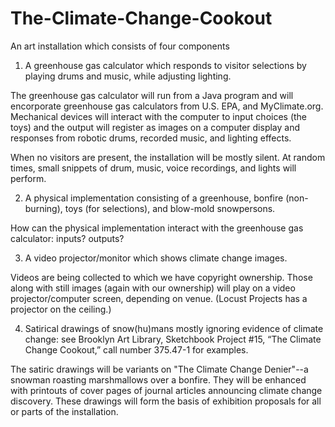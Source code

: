 # The-Climate-Change-Cookout


An art installation which consists of four components

1.	A greenhouse gas calculator which responds to visitor selections by playing drums and music, while adjusting lighting.

The greenhouse gas calculator will run from a Java program and will encorporate greenhouse gas calculators from U.S. EPA, and MyClimate.org. Mechanical devices will interact with the computer to input choices (the toys) and the output will register as images on a computer display and responses from robotic drums, recorded music, and lighting effects.

When no visitors are present, the installation will be mostly silent. At random times, small snippets of drum, music, voice recordings, and lights will perform.


2.	A physical implementation consisting of a greenhouse, bonfire (non-burning), toys (for selections), and blow-mold snowpersons.

How can the physical implementation interact with the greenhouse gas calculator: inputs? outputs?


3.	A video projector/monitor which shows climate change images.

Videos are being collected to which we have copyright ownership. Those along with still images (again with our ownership) will play on a video projector/computer screen, depending on venue. (Locust Projects has a projector on the ceiling.)

4.	Satirical drawings of snow(hu)mans mostly ignoring evidence of climate change: see Brooklyn Art Library, Sketchbook Project #15, “The Climate Change Cookout,” call number 375.47-1 for examples.

The satiric drawings will be variants on "The Climate Change Denier"--a snowman roasting marshmallows over a bonfire. They will be enhanced with printouts of cover pages of journal articles announcing climate change discovery.  These drawings will form the basis of exhibition proposals for all or parts of the installation.



